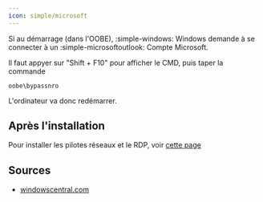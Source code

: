 ```yaml
---
icon: simple/microsoft
---
```

Si au démarrage (dans l'OOBE), :simple-windows: Windows demande à se connecter à un :simple-microsoftoutlook: Compte Microsoft.

Il faut appyer sur "Shift + F10" pour afficher le CMD, puis taper la commande
```
oobe\bypassnro
```

L'ordinateur va donc redémarrer.

## Après l'installation
Pour installer les pilotes réseaux et le RDP, voir [cette page](./postinstallation.md)

## Sources
- [windowscentral.com](https://www.windowscentral.com/how-set-windows-11-without-microsoft-account)